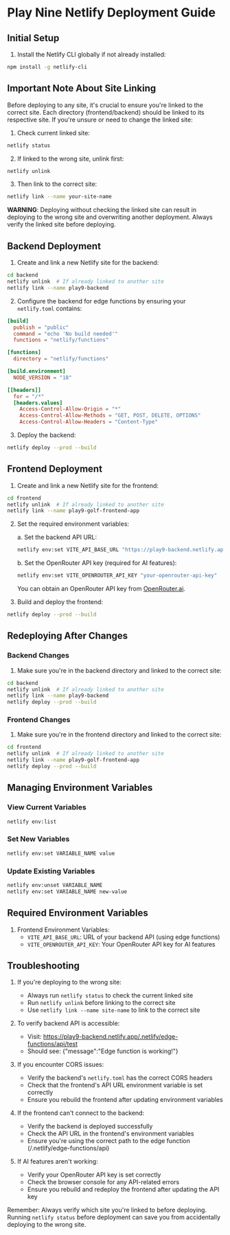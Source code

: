 # Play Nine Netlify Deployment Guide

## Initial Setup

1. Install the Netlify CLI globally if not already installed:
```bash
npm install -g netlify-cli
```

## Important Note About Site Linking

Before deploying to any site, it's crucial to ensure you're linked to the correct site. Each directory (frontend/backend) should be linked to its respective site. If you're unsure or need to change the linked site:

1. Check current linked site:
```bash
netlify status
```

2. If linked to the wrong site, unlink first:
```bash
netlify unlink
```

3. Then link to the correct site:
```bash
netlify link --name your-site-name
```

**WARNING**: Deploying without checking the linked site can result in deploying to the wrong site and overwriting another deployment. Always verify the linked site before deploying.

## Backend Deployment

1. Create and link a new Netlify site for the backend:
```bash
cd backend
netlify unlink  # If already linked to another site
netlify link --name play9-backend
```

2. Configure the backend for edge functions by ensuring your `netlify.toml` contains:
```toml
[build]
  publish = "public"
  command = "echo 'No build needed'"
  functions = "netlify/functions"

[functions]
  directory = "netlify/functions"

[build.environment]
  NODE_VERSION = "18"

[[headers]]
  for = "/*"
  [headers.values]
    Access-Control-Allow-Origin = "*"
    Access-Control-Allow-Methods = "GET, POST, DELETE, OPTIONS"
    Access-Control-Allow-Headers = "Content-Type"
```

3. Deploy the backend:
```bash
netlify deploy --prod --build
```

## Frontend Deployment

1. Create and link a new Netlify site for the frontend:
```bash
cd frontend
netlify unlink  # If already linked to another site
netlify link --name play9-golf-frontend-app
```

2. Set the required environment variables:

   a. Set the backend API URL:
   ```bash
   netlify env:set VITE_API_BASE_URL "https://play9-backend.netlify.app/.netlify/edge-functions/api"
   ```

   b. Set the OpenRouter API key (required for AI features):
   ```bash
   netlify env:set VITE_OPENROUTER_API_KEY "your-openrouter-api-key"
   ```
   You can obtain an OpenRouter API key from [OpenRouter.ai](https://openrouter.ai/).

3. Build and deploy the frontend:
```bash
netlify deploy --prod --build
```

## Redeploying After Changes

### Backend Changes
1. Make sure you're in the backend directory and linked to the correct site:
```bash
cd backend
netlify unlink  # If already linked to another site
netlify link --name play9-backend
netlify deploy --prod --build
```

### Frontend Changes
1. Make sure you're in the frontend directory and linked to the correct site:
```bash
cd frontend
netlify unlink  # If already linked to another site
netlify link --name play9-golf-frontend-app
netlify deploy --prod --build
```

## Managing Environment Variables

### View Current Variables
```bash
netlify env:list
```

### Set New Variables
```bash
netlify env:set VARIABLE_NAME value
```

### Update Existing Variables
```bash
netlify env:unset VARIABLE_NAME
netlify env:set VARIABLE_NAME new-value
```

## Required Environment Variables

1. Frontend Environment Variables:
   - `VITE_API_BASE_URL`: URL of your backend API (using edge functions)
   - `VITE_OPENROUTER_API_KEY`: Your OpenRouter API key for AI features

## Troubleshooting

1. If you're deploying to the wrong site:
   - Always run `netlify status` to check the current linked site
   - Run `netlify unlink` before linking to the correct site
   - Use `netlify link --name site-name` to link to the correct site

2. To verify backend API is accessible:
   - Visit: https://play9-backend.netlify.app/.netlify/edge-functions/api/test
   - Should see: {"message":"Edge function is working!"}

3. If you encounter CORS issues:
   - Verify the backend's `netlify.toml` has the correct CORS headers
   - Check that the frontend's API URL environment variable is set correctly
   - Ensure you rebuild the frontend after updating environment variables

4. If the frontend can't connect to the backend:
   - Verify the backend is deployed successfully
   - Check the API URL in the frontend's environment variables
   - Ensure you're using the correct path to the edge function (/.netlify/edge-functions/api)

5. If AI features aren't working:
   - Verify your OpenRouter API key is set correctly
   - Check the browser console for any API-related errors
   - Ensure you rebuild and redeploy the frontend after updating the API key

Remember: Always verify which site you're linked to before deploying. Running `netlify status` before deployment can save you from accidentally deploying to the wrong site.
